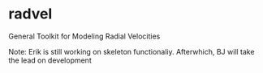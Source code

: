 # radvel
General Toolkit for Modeling Radial Velocities

Note: Erik is still working on skeleton functionaliy. Afterwhich, BJ will take the lead on development

